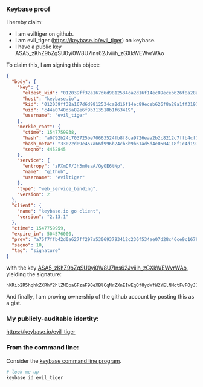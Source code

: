 ### Keybase proof

I hereby claim:

  * I am eviltiger on github.
  * I am evil_tiger (https://keybase.io/evil_tiger) on keybase.
  * I have a public key ASA5_zKhZ9bZgSU0yi0W8U7Ins62Jviiih_zGXkWEWvrWAo

To claim this, I am signing this object:

```json
{
  "body": {
    "key": {
      "eldest_kid": "012039ff32a167d6d9812534ca2d16f14ec89eceb626f8a28a1ff3197916116beb580a",
      "host": "keybase.io",
      "kid": "012039ff32a167d6d9812534ca2d16f14ec89eceb626f8a28a1ff3197916116beb580a",
      "uid": "c44a0740d5a82e6f9b313518b1f63419",
      "username": "evil_tiger"
    },
    "merkle_root": {
      "ctime": 1547759938,
      "hash": "a0792b24c703725be70663524fb8f8ca9726eaa2b2c8212c7ffb4cf7d5682a4a585cb20214be26c0528a0ef2829a022531715bd7be93e9a15fa339f95a095c09",
      "hash_meta": "33022d09e457a66f996b24cb3b9b61ad5d4e0504118f1c4d1972c71688db2dd9",
      "seqno": 4452845
    },
    "service": {
      "entropy": "zPXmDF/Jh3m0saA/QyOE6tNp",
      "name": "github",
      "username": "eviltiger"
    },
    "type": "web_service_binding",
    "version": 2
  },
  "client": {
    "name": "keybase.io go client",
    "version": "2.13.1"
  },
  "ctime": 1547759959,
  "expire_in": 504576000,
  "prev": "a75f7ffb42d0a627ff297a530693793412c236f534ae07d28c46ce9c1678b042",
  "seqno": 10,
  "tag": "signature"
}
```

with the key [ASA5_zKhZ9bZgSU0yi0W8U7Ins62Jviiih_zGXkWEWvrWAo](https://keybase.io/evil_tiger), yielding the signature:

```
hKRib2R5hqhkZXRhY2hlZMOpaGFzaF90eXBlCqNrZXnEIwEgOf8yoWfW2YElNMotFvFOyJ7Otib4ooof8xl5FhFr61gKp3BheWxvYWTESpcCCsQgp19/+0LQpif/KXpTBpN5NBLCNvU0rgfSjEbOnBZ4sELEIEYZB+Sq9aafzPJxwh0BqDGnoJtgOIgSPkkyBFYOiO6sAgHCo3NpZ8RAEQWGskZ3A39apSpiJXMXt7LVwu/q5ckZxMfIcKnZWAdA2Vs3SX8gvhlFd4qA+agOqseUuxwbIO3r3nFAbcd6DahzaWdfdHlwZSCkaGFzaIKkdHlwZQildmFsdWXEIDT4kHK4zuyJS8mFLl5s4Lw4Hv3cbUMJK75gdNuwen+5o3RhZ80CAqd2ZXJzaW9uAQ==

```

And finally, I am proving ownership of the github account by posting this as a gist.

### My publicly-auditable identity:

https://keybase.io/evil_tiger

### From the command line:

Consider the [keybase command line program](https://keybase.io/download).

```bash
# look me up
keybase id evil_tiger
```
